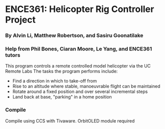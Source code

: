 # ENCE361: Helicopter Rig Controller Project

### By Alvin Li, Matthew Robertson, and Sasiru Goonatilake
### Help from Phil Bones, Ciaran Moore, Le Yang, and ENCE361 tutors

This program controls a remote controlled model helicopter via the UC Remote Labs
The tasks the program performs include:

- Find a direction in which to take-off from
- Rise to an altitude where stable, manoeuvrable flight can be maintained
- Rotate around a fixed position and over several incremental steps
- Land back at base, "parking" in a home position

### Compile

Compile using CCS with Tivaware. OrbitOLED module required